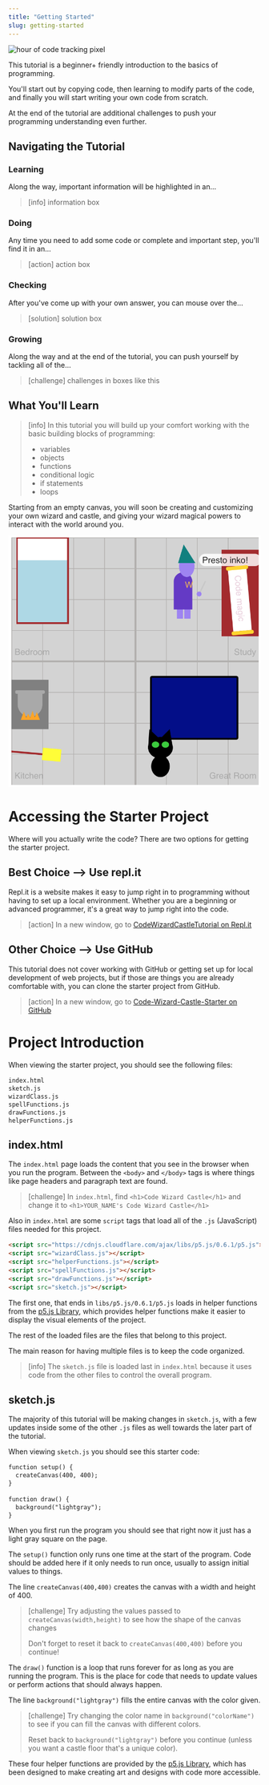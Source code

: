 ```yaml
---
title: "Getting Started"
slug: getting-started
---
```


![hour of code tracking pixel](https://code.org/api/hour/begin_makeschool_wizard.png "Hour of Code Tracking Pixel")

This tutorial is a beginner+ friendly introduction to the basics of programming.

You'll start out by copying code, then learning to modify parts of the code, and finally you will start writing your own code from scratch.

At the end of the tutorial are additional challenges to push your programming understanding even further.

## Navigating the Tutorial

### Learning

Along the way, important information will be highlighted in an...

> [info]
> information box

### Doing

Any time you need to add some code or complete and important step, you'll find it in an...

> [action]
> action box

### Checking

After you've come up with your own answer, you can mouse over the...

> [solution]
> solution box

### Growing

Along the way and at the end of the tutorial, you can push yourself by tackling all of the...

> [challenge]
> challenges in boxes like this

## What You'll Learn

> [info]
>In this tutorial you will build up your comfort working with the basic building blocks of programming:
>
> - variables
> - objects
> - functions
> - conditional logic
> - if statements
> - loops

Starting from an empty canvas, you will soon be creating and customizing your own wizard and castle, and giving your wizard magical powers to interact with the world around you.

![screenshot of the final code wizard castle](assets/final_castle.png "Final Code Wizard Castle")

# Accessing the Starter Project

Where will you actually write the code? There are two options for getting the starter project.

## Best Choice --> Use repl.it

Repl.it is a website makes it easy to jump right in to programming without having to set up a local environment. Whether you are a beginning or advanced programmer, it's a great way to jump right into the code.

> [action]
> In a new window, go to [CodeWizardCastleTutorial on Repl.it](https://repl.it/@MakeSchoolRAMP/CodeWizardCastleTutorial)

<!-- ### Repl.it Interface Overview -->

<!-- TODO: Screenshot and overview of navigating repl.it project -->

## Other Choice --> Use GitHub

This tutorial does not cover working with GitHub or getting set up for local development of web projects, but if those are things you are already comfortable with, you can clone the starter project from GitHub.

> [action]
> In a new window, go to [Code-Wizard-Castle-Starter on GitHub](https://github.com/MakeSchool-Tutorials/Code-Wizard-Castle-Starter)

# Project Introduction

When viewing the starter project, you should see the following files:

```
index.html
sketch.js
wizardClass.js
spellFunctions.js
drawFunctions.js
helperFunctions.js
```

## index.html

The `index.html` page loads the content that you see in the browser when you run the program. Between the `<body>` and `</body>` tags is where things like page headers and paragraph text are found.

> [challenge]
> In `index.html`, find `<h1>Code Wizard Castle</h1>` and change it to `<h1>YOUR_NAME's Code Wizard Castle</h1>`

Also in `index.html` are some `script` tags that load all of the `.js` (JavaScript) files needed for this project.

```HTML
<script src="https://cdnjs.cloudflare.com/ajax/libs/p5.js/0.6.1/p5.js"></script>
<script src="wizardClass.js"></script>
<script src="helperFunctions.js"></script>
<script src="spellFunctions.js"></script>
<script src="drawFunctions.js"></script>
<script src="sketch.js"></script>
```

The first one, that ends in `libs/p5.js/0.6.1/p5.js` loads in helper functions from the [p5.js Library](p5js.org), which provides helper functions make it easier to display the visual elements of the project.

The rest of the loaded files are the files that belong to this project.

The main reason for having multiple files is to keep the code organized.

> [info]
> The `sketch.js` file is loaded last in `index.html` because it uses code from the other files to control the overall program.

## sketch.js

The majority of this tutorial will be making changes in `sketch.js`, with a few updates inside some of the other `.js` files as well towards the later part of the tutorial.

When viewing `sketch.js` you should see this starter code:

```
function setup() {
  createCanvas(400, 400);
}

function draw() {
  background("lightgray");
}
```

When you first run the program you should see that right now it just has a light gray square on the page.

<!-- TODO: image of starter page -->

The `setup()` function only runs one time at the start of the program. Code should be added here if it only needs to run once, usually to assign initial values to things.

The line `createCanvas(400,400)` creates the canvas with a width and height of 400.

> [challenge]
> Try adjusting the values passed to `createCanvas(width,height)` to see how the shape of the canvas changes
>
> Don't forget to reset it back to `createCanvas(400,400)` before you continue!

The `draw()` function is a loop that runs forever for as long as you are running the program. This is the place for code that needs to update values or perform actions that should always happen.

The line `background("lightgray")` fills the entire canvas with the color given.

> [challenge]
> Try changing the color name in `background("colorName")` to see if you can fill the canvas with different colors.
>
> Reset back to `background("lightgray")` before you continue (unless you want a castle floor that's a unique color).

These four helper functions are provided by the [p5.js Library](p5js.org), which has been designed to make creating art and designs with code more accessible.
